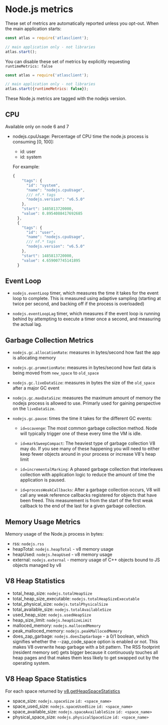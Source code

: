 # Node.js metrics

These set of metrics are automatically reported unless you opt-out. When the main
application starts:

```js
const atlas = require('atlasclient');

// main application only - not libraries
atlas.start();
```

You can disable these set of metrics by explicitly requesting `runtimeMetrics: false`

```js
const atlas = require('atlasclient');

// main application only - not libraries
atlas.start({runtimeMetrics: false});
```

These Node.js metrics are tagged with the nodejs version.

## CPU
Available only on node 6 and 7

* nodejs.cpuUsage: Percentage of CPU time the node.js process is consuming
[0, 100]:
  * id: user
  * id: system

  For example:
  ```js
  {
      "tags": {
        "id": "system",
        "name": "nodejs.cpuUsage",
        /// nf.* tags
        "nodejs.version": "v6.5.0"
      },
      "start": 1485813720000,
      "value": 0.8954088417692685
    },
    {
      "tags": {
        "id": "user",
        "name": "nodejs.cpuUsage",
        /// nf.* tags
        "nodejs.version": "v6.5.0"
      },
      "start": 1485813720000,
      "value": 4.659007745141895
    }
  ```

## Event Loop

* `nodejs.eventLoop` timer, which measures the time it takes for the event loop
  to complete. This is measured using adaptive sampling (starting at twice per
  second, and backing off if the process is overloaded) 

* `nodejs.eventLoopLag` timer, which measures if the event loop
	is running behind by attempting to execute a timer once a second, and
	measuring the actual lag.


## Garbage Collection Metrics

* `nodejs.gc.allocationRate`: measures in bytes/second how fast the app is
allocating memory

* `nodejs.gc.promotionRate`: measures in bytes/second how fast data is being
moved from `new_space` to `old_space`

* `nodejs.gc.liveDataSize`: measures in bytes the size of the `old_space` after
a major GC event

* `nodejs.gc.maxDataSize`: measures the maximum amount of memory the nodejs
process is allowed to use.  Primarly used for gaining perspective on the
`liveDataSize`.

* `nodejs.gc.pause`: times the time it takes for the different GC
events:

	 * `id=scavenge`: The most common garbage collection method. Node will
	typically trigger one of these every time the VM is idle.

	 * `id=markSweepCompact`: The heaviest type of garbage collection V8
	may do. If you see many of these happening you will need to either
	keep fewer objects around in your process or increase V8's heap
	limit

	 * `id=incrementalMarking`: A phased garbage collection that
	interleaves collection with application logic to reduce the amount
	of time the application is paused.

	 * `id=processWeakCallbacks`: After a garbage collection occurs, V8
	will call any weak reference callbacks registered for objects that
	have been freed. This measurement is from the start of the first
	weak callback to the end of the last for a given garbage collection.

## Memory Usage Metrics

  Memory usage of the Node.js process in bytes:

  * rss: `nodejs.rss`
  * heapTotal: `nodejs.heapTotal` - v8 memory usage
  * heapUsed: `nodejs.heapUsed` - v8 memory usage
  * external: `nodejs.external` - memory usage of C++ objects bound to JS objects managed by v8

## V8 Heap Statistics
* total_heap_size: `nodejs.totalHeapSize`
* total_heap_size_executable: `nodejs.totalHeapSizeExecutable`
* total_physical_size: `nodejs.totalPhysicalSize`
* total_available_size: `nodejs.totalAvailableSize`
* used_heap_size: `nodejs.usedHeapSize`
* heap_size_limit: `nodejs.heapSizeLimit`
* malloced_memory: `nodejs.mallocedMemory`
* peak_malloced_memory: `nodejs.peakMallocedMemory`
* does_zap_garbage: `nodejs.doesZapGarbage` -  a 0/1 boolean, which signifies whether the --zap_code_space option is enabled or not. This makes V8 overwrite heap garbage with a bit pattern. The RSS footprint (resident memory set) gets bigger because it continuously touches all heap pages and that makes them less likely to get swapped out by the operating system.

## V8 Heap Space Statistics

For each space returned by [v8.getHeapSpaceStatistics](https://nodejs.org/api/v8.html#v8_v8_getheapspacestatistics)

* space_size: `nodejs.spaceSize` `id: <space_name>`
* space_used_size: `nodejs.spaceUsedSize` `id: <space_name>`
* space_available_size: `nodejs.spaceAvailableSize` `id: <space_name>`
* physical_space_size: `nodejs.physicalSpaceSize` `id: <space_name>`
